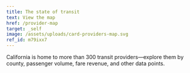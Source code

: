 ```yaml
---
title: The state of transit
text: View the map
href: /provider-map
target: _self
image: /assets/uploads/card-providers-map.svg
ref_id: m79ixx7
---
```

California is home to more than 300 transit providers—explore them by county, passenger volume, fare revenue, and other data points.
